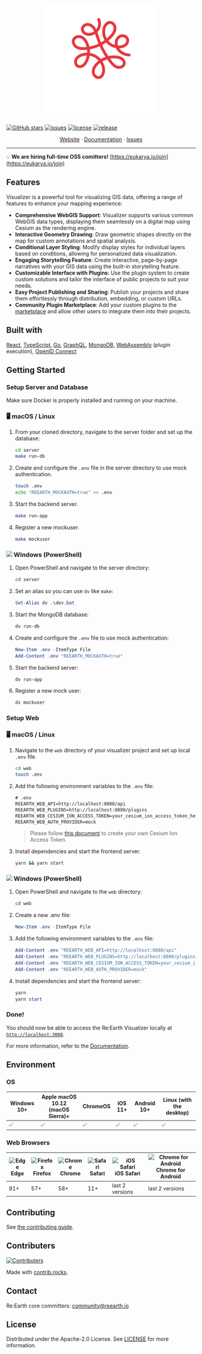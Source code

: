 <p align="center">
  <a href="https://github.com/reearth/reearth-visualizer">
    <img src="./public/visualizer-logo.svg" alt="Logo" width="300" height="300">
  </a>
</p>

[![GitHub stars](https://img.shields.io/github/stars/reearth/reearth.svg?style=social&label=Star&maxAge=2592000)](https://github.com/reearth/reearth-visualizer/stargazers/)
[![issues](https://img.shields.io/github/issues/reearth/reearth)](https://img.shields.io/github/issues/reearth/reearth)
[![license](https://img.shields.io/github/license/reearth/reearth)](https://github.com/reearth/reearth-visualizer/blob/main/LICENSE)
[![release](https://img.shields.io/github/release/reearth/reearth.svg)](https://github.com/reearth/reearth-visualizer/releases/)

<p align="center">
  <a href="https://renewal2025.reearth.io/">Website</a>
  ·
  <a href="https://visualizer.developer.reearth.io/">Documentation</a>
  ·
  <a href="https://github.com/reearth/reearth-visualizer/issues">Issues</a>
</p>

---

💡 **We are hiring full-time OSS comitters!** [https://eukarya.io/join](https://eukarya.io/join)

## Features

Visualizer is a powerful tool for visualizing GIS data, offering a range of features to enhance your mapping experience:

- **Comprehensive WebGIS Support**: Visualizer supports various common WebGIS data types, displaying them seamlessly on a digital map using Cesium as the rendering engine.
- **Interactive Geometry Drawing**: Draw geometric shapes directly on the map for custom annotations and spatial analysis.
- **Conditional Layer Styling**: Modify display styles for individual layers based on conditions, allowing for personalized data visualization.
- **Engaging Storytelling Feature**: Create interactive, page-by-page narratives with your GIS data using the built-in storytelling feature.
- **Customizable Interface with Plugins**: Use the plugin system to create custom solutions and tailor the interface of public projects to suit your needs.
- **Easy Project Publishing and Sharing**: Publish your projects and share them effortlessly through distribution, embedding, or custom URLs.
- **Community Plugin Marketplace**: Add your custom plugins to the [marketplace](https://marketplace.reearth.io/) and allow other users to integrate them into their projects.

## Built with

[React](https://github.com/facebook/react), [TypeScript](https://github.com/microsoft/TypeScript), [Go](https://github.com/golang/go), [GraphQL](https://github.com/graphql), [MongoDB](https://www.mongodb.com/), [WebAssembly](https://webassembly.org/) (plugin execution), [OpenID Connect](https://openid.net/connect/)

## Getting Started

### Setup Server and Database

Make sure Docker is properly installed and running on your machine.

### 🖥️ macOS / Linux

1. From your cloned directory, navigate to the server folder and set up the database:

   ```bash
   cd server
   make run-db
   ```

2. Create and configure the `.env` file in the server directory to use mock authentication.

   ```bash
   touch .env
   echo "REEARTH_MOCKAUTH=true" >> .env
   ```

3. Start the backend server.

   ```bash
   make run-app
   ```

4. Register a new mockuser.

   ```bash
   make mockuser
   ```

### <img src="https://raw.githubusercontent.com/EgoistDeveloper/operating-system-logos/master/src/16x16/WIN.png" /> Windows (PowerShell)

1. Open PowerShell and navigate to the server directory:

   ```powershell
   cd server
   ```

2. Set an alias so you can use `dv` like `make`:

   ```powershell
   Set-Alias dv .\dev.bat
   ```

3. Start the MongoDB database:

   ```powershell
   dv run-db
   ```

4. Create and configure the `.env` file to use mock authentication:

   ```powershell
   New-Item .env -ItemType File
   Add-Content .env "REEARTH_MOCKAUTH=true"
   ```

5. Start the backend server:

   ```powershell
   dv run-app
   ```

6. Register a new mock user:

   ```powershell
   dv mockuser
   ```

### Setup Web

### 🖥️ macOS / Linux

1. Navigate to the `web` directory of your visualizer project and set up local `.env` file.

   ```bash
   cd web
   touch .env
   ```

2. Add the following environment variables to the `.env` file:

   ```plaintext
   # .env
   REEARTH_WEB_API=http://localhost:8080/api
   REEARTH_WEB_PLUGINS=http://localhost:8080/plugins
   REEARTH_WEB_CESIUM_ION_ACCESS_TOKEN=your_cesium_ion_access_token_here
   REEARTH_WEB_AUTH_PROVIDER=mock
   ```

   > Please follow <a href="https://cesium.com/learn/ion/cesium-ion-access-tokens/" target="_blank">this document</a> to create your own Cesium Ion Access Token.

3. Install dependencies and start the frontend server.

   ```bash
   yarn && yarn start
   ```

### <img src="https://raw.githubusercontent.com/EgoistDeveloper/operating-system-logos/master/src/16x16/WIN.png" /> Windows (PowerShell)

1. Open PowerShell and navigate to the `web` directory:

   ```powershell
   cd web
   ```

2. Create a new .env file:

   ```powershell
   New-Item .env -ItemType File
   ```

3. Add the following environment variables to the `.env` file:

   ```powershell
   Add-Content .env "REEARTH_WEB_API=http://localhost:8080/api"
   Add-Content .env "REEARTH_WEB_PLUGINS=http://localhost:8080/plugins"
   Add-Content .env "REEARTH_WEB_CESIUM_ION_ACCESS_TOKEN=your_cesium_ion_access_token_here"
   Add-Content .env "REEARTH_WEB_AUTH_PROVIDER=mock"
   ```

4. Install dependencies and start the frontend server:

   ```powershell
   yarn
   yarn start
   ```

### Done!

You should now be able to access the Re:Earth Visualizer locally at <a href="http://localhost:3000" target="_blank">`http://localhost:3000`</a>.

For more information, refer to the [Documentation](https://visualizer-developer-reearth-io.netlify.app/).

## Environment

### OS

| Windows 10+ | Apple macOS 10.12 (macOS Sierra)+ | ChromeOS | iOS 11+ | Android 10+ | Linux (with the desktop) |
| ----------- | --------------------------------- | -------- | ------- | ----------- | ------------------------ |
| ✅          | ✅                                | ✅       | ✅      | ✅          | ✅                       |

### Web Browsers

| ![Edge](https://raw.githubusercontent.com/alrra/browser-logos/master/src/edge/edge_32x32.png) <br />Edge | ![Firefox](https://raw.githubusercontent.com/alrra/browser-logos/master/src/firefox/firefox_32x32.png) <br /> Firefox | ![Chrome](https://raw.githubusercontent.com/alrra/browser-logos/master/src/chrome/chrome_32x32.png) <br /> Chrome | ![Safari](https://raw.githubusercontent.com/alrra/browser-logos/master/src/safari/safari_32x32.png) <br /> Safari | ![iOS Safari](https://raw.githubusercontent.com/alrra/browser-logos/master/src/safari-ios/safari-ios_32x32.png) <br />iOS Safari | ![Chrome for Android](https://raw.githubusercontent.com/alrra/browser-logos/master/src/chrome/chrome_32x32.png) <br/> Chrome for Android |
| -------------------------------------------------------------------------------------------------------- | --------------------------------------------------------------------------------------------------------------------- | ----------------------------------------------------------------------------------------------------------------- | ----------------------------------------------------------------------------------------------------------------- | -------------------------------------------------------------------------------------------------------------------------------- | ---------------------------------------------------------------------------------------------------------------------------------------- |
| 91+                                                                                                      | 57+                                                                                                                   | 58+                                                                                                               | 11+                                                                                                               | last 2 versions                                                                                                                  | last 2 versions                                                                                                                          |

## Contributing

See [the contributing guide](CONTRIBUTING.md).

## Contributers

[![Contributers](https://contrib.rocks/image?repo=reearth/reearth)](https://github.com/reearth/reearth-visualizer/graphs/contributors)

Made with [contrib.rocks](https://contrib.rocks).

## Contact

Re:Earth core committers: [community@reearth.io](mailto:community@reearth.io)

## License

Distributed under the Apache-2.0 License. See [LICENSE](LICENSE) for more information.
